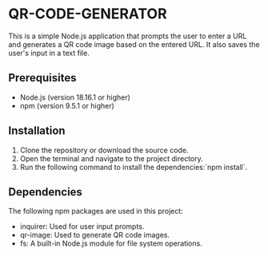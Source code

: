 # QR-CODE-GENERATOR
This is a simple Node.js application that prompts the user to enter a URL and generates a QR code image based on the entered URL. It also saves the user's input in a text file.

## Prerequisites
  <ul>
    <li>Node.js (version 18.16.1 or higher)</li>
    <li>npm (version 9.5.1 or higher)</li>
  </ul>

## Installation
  <ol>
    <li>Clone the repository or download the source code.</li>
    <li>Open the terminal and navigate to the project directory.</li>
    <li>Run the following command to install the dependencies:`npm install`. </li>

  </ol>

## Dependencies
The following npm packages are used in this project:
<ul>
<li>inquirer: Used for user input prompts.</li>
<li>qr-image: Used to generate QR code images.</li>
<li>fs: A built-in Node.js module for file system operations.</li>
</ul>

